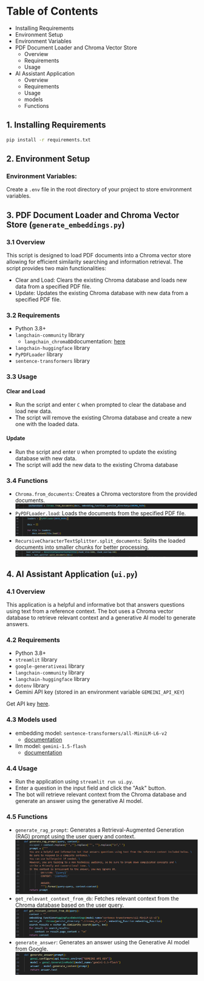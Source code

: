# Table of Contents
- Installing Requirements
- Environment Setup
- Environment Variables
- PDF Document Loader and Chroma Vector Store
  - Overview
  - Requirements
  - Usage
- AI Assistant Application
  - Overview
  - Requirements
  - Usage
  - models
  - Functions

## 1. Installing Requirements
```bash
pip install -r requirements.txt
```
## 2. Environment Setup
### Environment Variables:
Create a `.env` file in the root directory of your project to store environment variables.

## 3. PDF Document Loader and Chroma Vector Store (`generate_embeddings.py`)
### 3.1 Overview
This script is designed to load PDF documents into a Chroma vector store allowing for efficient similarity searching and information retrieval. The script provides two main functionalities:

- Clear and Load: Clears the existing Chroma database and loads new data from a specified PDF file.
- Update: Updates the existing Chroma database with new data from a specified PDF file.

### 3.2 Requirements
- Python 3.8+
- `langchain-community` library
  -	`langchain_chromaBD`documentation: [here](https://python.langchain.com/v0.2/docs/integrations/vectorstores/chroma/)
- `langchain-huggingface` library
- `PyPDFLoader` library
- `sentence-transformers` library

### 3.3 Usage
#### Clear and Load
- Run the script and enter `C` when prompted to clear the database and load new data.
- The script will remove the existing Chroma database and create a new one with the loaded data.

#### Update
- Run the script and enter `U` when prompted to update the existing database with new data.
- The script will add the new data to the existing Chroma database

### 3.4 Functions
- `Chroma.from_documents`: Creates a Chroma vectorstore from the provided documents.
![](assets/snippets/embedding_vectorstore.png "LangChain Architecture Overview")
- `PyPDFLoader.load`: Loads the documents from the specified PDF file.
![](assets/snippets/pydfloader.png "LangChain Architecture Overview")
- `RecursiveCharacterTextSplitter.split_documents`: Splits the loaded documents into smaller chunks for better processing.
![](assets/snippets/textsplitter.png "LangChain Architecture Overview")


## 4. AI Assistant Application (`ui.py`)
### 4.1 Overview
This application is a helpful and informative bot that answers questions using text from a reference context. The bot uses a Chroma vector database to retrieve relevant context and a generative AI model to generate answers.

### 4.2 Requirements
- Python 3.8+
- `streamlit` library
- `google-generativeai` library
- `langchain-community` library
- `langchain-huggingface` library
- `dotenv` library
- Gemini API key (stored in an environment variable `GEMEINI_API_KEY`)

Get API key [here](https://ai.google.dev/gemini-api/docs/api-key).

### 4.3 Models used
- embedding model: `sentence-transformers/all-MiniLM-L6-v2`
  - [documentation](https://huggingface.co/sentence-transformers/all-MiniLM-L6-v2)
- llm model: `gemini-1.5-flash`
  - [documentation](https://ai.google.dev/#gemini-api)

### 4.4 Usage
- Run the application using `streamlit run ui.py`.
- Enter a question in the input field and click the "Ask" button.
- The bot will retrieve relevant context from the Chroma database and generate an answer using the generative AI model.

### 4.5 Functions
- `generate_rag_prompt`: Generates a Retrieval-Augmented Generation (RAG) prompt using the user query and context.
![](assets/snippets/generate.png "LangChain Architecture Overview")
- `get_relevant_context_from_db`: Fetches relevant context from the Chroma database based on the user query.
![](assets/snippets/retrieve.png "LangChain Architecture Overview")
- `generate_answer`: Generates an answer using the Generative AI model from Google.
![](assets/snippets/generate_answer.png "LangChain Architecture Overview")

